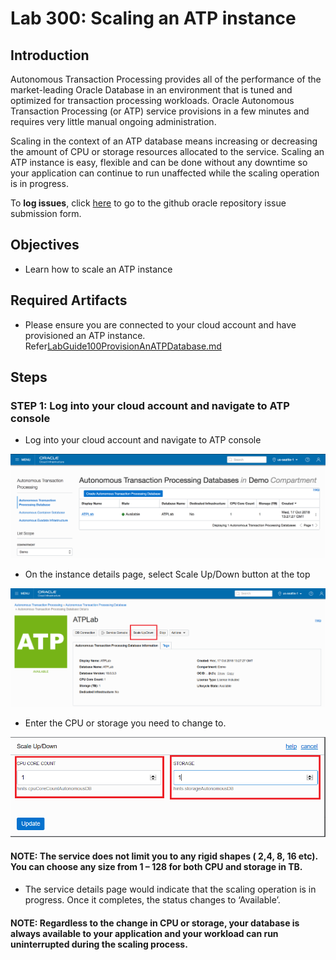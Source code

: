 # Lab 300: Scaling an ATP instance

## Introduction

Autonomous Transaction Processing provides all of the performance of the market-leading Oracle Database in an environment that is tuned and optimized for transaction processing workloads. Oracle Autonomous Transaction Processing (or ATP) service provisions in a few minutes and requires  very little manual ongoing administration.

Scaling in the context of an ATP database means increasing or decreasing the amount of CPU or storage resources allocated to the service. Scaling an ATP instance is easy, flexible and can be done without any downtime so your application can continue to run unaffected while the scaling operation is in progress.


To **log issues**, click [here](https://github.com/oracle/learning-library/issues/new) to go to the github oracle repository issue submission form.

## Objectives

- Learn how to scale an ATP instance

## Required Artifacts

- Please ensure you are connected to your cloud account and have provisioned an ATP instance. Refer<a href="./LabGuide100ProvisionAnATPDatabase.md" target="_blank">LabGuide100ProvisionAnATPDatabase.md</a>


## Steps

### **STEP 1: Log into your cloud account and navigate to ATP console**

- Log into your cloud account and navigate to ATP console

![](./images/300/Picture300-1.png)

- On the instance details page, select Scale Up/Down button at the top

![](./images/300/Picture300-2.png)

- Enter the CPU or storage you need to change to.

![](./images/300/Picture300-3.png)

#### NOTE: The service does not limit you to any rigid shapes ( 2,4, 8, 16 etc). You can choose any size from 1 – 128 for both CPU and storage in TB.

- The service details page would indicate that the scaling operation is in progress. Once it completes, the status changes to ‘Available’.

#### NOTE:  Regardless to the change in CPU or storage, your database is always available to your application and your workload can run uninterrupted during the scaling process.
